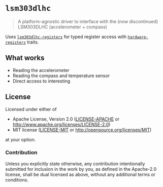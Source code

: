 # `lsm303dlhc`

> A platform-agnostic driver to interface with the (now discontinued) LSM303DLHC (accelerometer + compass)

Uses [`lsm303dlhc-registers`](https://crates.io/crates/lsm303dlhc-registers) for typed register access
with [`hardware-registers`](https://crates.io/crates/hardware-registers) traits.

## What works

- Reading the accelerometer
- Reading the compass and temperature sensor
- Direct access to interesting

## License

Licensed under either of

- Apache License, Version 2.0 ([LICENSE-APACHE](LICENSE-APACHE) or
  http://www.apache.org/licenses/LICENSE-2.0)
- MIT license ([LICENSE-MIT](LICENSE-MIT) or http://opensource.org/licenses/MIT)

at your option.

### Contribution

Unless you explicitly state otherwise, any contribution intentionally submitted for inclusion in the
work by you, as defined in the Apache-2.0 license, shall be dual licensed as above, without any
additional terms or conditions.
